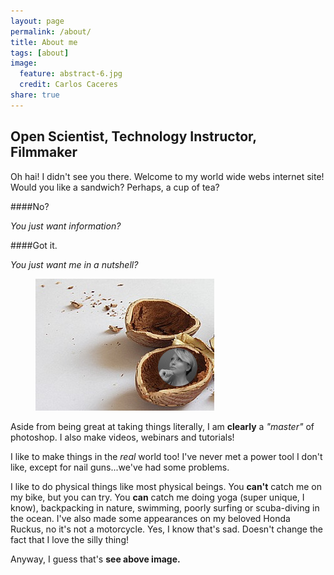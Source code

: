 ```yaml
---
layout: page
permalink: /about/
title: About me
tags: [about]
image:
  feature: abstract-6.jpg
  credit: Carlos Caceres
share: true
---
```



## Open Scientist, Technology Instructor, Filmmaker

Oh hai! I didn't see you there. Welcome to my world wide webs internet site! Would you like a sandwich? Perhaps, a cup of tea?

####No?

*You just want information?*

####Got it.

*You just want me in a nutshell?*


<figure>
<img src="/images/nutshell.jpg" alt="">
</figure>

Aside from being great at taking things literally, I am **clearly** a *"master"* of photoshop. I also make videos, webinars and tutorials!

I like to make things in the *real* world too! I've never met a power tool I don't like, except for nail guns...we've had some problems.

I like to do physical things like most physical beings. You **can't** catch me on my bike, but you can try. You **can** catch me doing yoga (super unique, I know), backpacking in nature, swimming, poorly surfing or scuba-diving in the ocean. I've also made some appearances on my beloved Honda Ruckus, no it's not a motorcycle. Yes, I know that's sad. Doesn't change the fact that I love the silly thing!

Anyway, I guess that's **see above image.**
